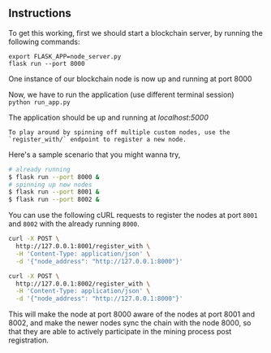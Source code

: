 ## Instructions

To get this working, first we should start a blockchain server, by running the following commands:

`export FLASK_APP=node_server.py`</br>
`flask run --port 8000`

One instance of our blockchain node is now up and running at port 8000

Now, we have to run the application (use different terminal session) </br>
`python run_app.py`

The application should be up and running at *localhost:5000*
```
To play around by spinning off multiple custom nodes, use the `register_with/` endpoint to register a new node. 
```
Here's a sample scenario that you might wanna try,

```sh
# already running
$ flask run --port 8000 &
# spinning up new nodes
$ flask run --port 8001 &
$ flask run --port 8002 &
```
You can use the following cURL requests to register the nodes at port `8001` and `8002` with the already running `8000`.

```sh
curl -X POST \
  http://127.0.0.1:8001/register_with \
  -H 'Content-Type: application/json' \
  -d '{"node_address": "http://127.0.0.1:8000"}'
```

```sh
curl -X POST \
  http://127.0.0.1:8002/register_with \
  -H 'Content-Type: application/json' \
  -d '{"node_address": "http://127.0.0.1:8000"}'
```

This will make the node at port 8000 aware of the nodes at port 8001 and 8002, and make the newer nodes sync the chain with the node 8000, so that they are able to actively participate in the mining process post registration.